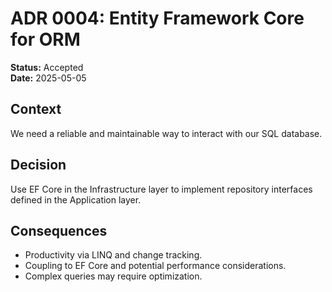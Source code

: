 # ADR 0004: Entity Framework Core for ORM

**Status:** Accepted  
**Date:** 2025-05-05  

## Context  
We need a reliable and maintainable way to interact with our SQL database.

## Decision  
Use EF Core in the Infrastructure layer to implement repository interfaces defined in the Application layer.

## Consequences  
- Productivity via LINQ and change tracking.
- Coupling to EF Core and potential performance considerations.
- Complex queries may require optimization.
